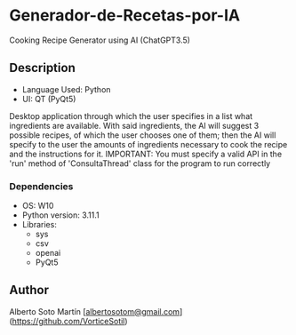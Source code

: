 # Generador-de-Recetas-por-IA
Cooking Recipe Generator using AI (ChatGPT3.5)

## Description
* Language Used: Python
* UI: QT (PyQt5)

Desktop application through which the user specifies in a list what ingredients are available. With said ingredients, the AI will suggest 3 possible recipes, of which the user chooses one of them; then the AI will specify to the user the amounts of ingredients necessary to cook the recipe and the instructions for it.
IMPORTANT: You must specify a valid API in the 'run' method of 'ConsultaThread' class for the program to run correctly

### Dependencies
* OS: W10
* Python version: 3.11.1
* Libraries:
   * sys
   * csv
   * openai
   * PyQt5

## Author
Alberto Soto Martín
[albertosotom@gmail.com]
(https://github.com/VorticeSotil)
